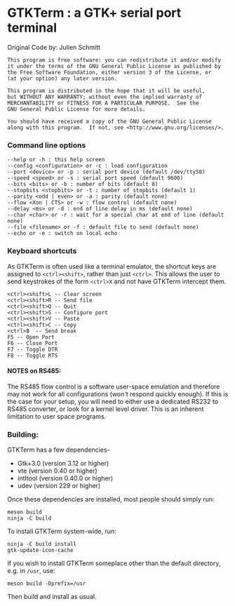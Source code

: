 # GTKTerm : a GTK+ serial port terminal
Original Code by: Julien Schmitt

    This program is free software: you can redistribute it and/or modify
    it under the terms of the GNU General Public License as published by
    the Free Software Foundation, either version 3 of the License, or
    (at your option) any later version.

    This program is distributed in the hope that it will be useful,
    but WITHOUT ANY WARRANTY; without even the implied warranty of
    MERCHANTABILITY or FITNESS FOR A PARTICULAR PURPOSE.  See the
    GNU General Public License for more details.

    You should have received a copy of the GNU General Public License
    along with this program.  If not, see <http://www.gnu.org/licenses/>.


### Command line options

    --help or -h : this help screen
    --config <configuration> or -c : load configuration
    --port <device> or -p : serial port device (default /dev/ttyS0)
    --speed <speed> or -s : serial port speed (default 9600)
    --bits <bits> or -b : number of bits (default 8)
    --stopbits <stopbits> or -t : number of stopbits (default 1)
    --parity <odd | even> or -a : parity (default none)
    --flow <Xon | CTS> or -w : flow control (default none)
    --delay <ms> or -d : end of line delay in ms (default none)
    --char <char> or -r : wait for a special char at end of line (default none)
    --file <filename> or -f : default file to send (default none)
    --echo or -e : switch on local echo

### Keyboard shortcuts 
As GTKTerm is often used like a terminal emulator,
the shortcut keys are assigned to `<ctrl><shift>`, rather than just `<ctrl>`. This allows the user to send keystrokes of the form `<ctrl>X` and not have GTKTerm intercept them.

    <ctrl><shift>L -- Clear screen
    <ctrl><shift>R -- Send file
    <ctrl><shift>Q -- Quit 
    <ctrl><shift>S -- Configure port
    <ctrl><shift>V -- Paste
    <ctrl><shift>C -- Copy
    <ctrl>B	 -- Send break
    F5 -- Open Port
    F6 -- Close Port
    F7 -- Toggle DTR
    F8 -- Toggle RTS

#### NOTES on RS485:
The RS485 flow control is a software user-space emulation and therefore may not work for all configurations (won't respond quickly enough). If this is the case for your setup, you will need to either use a dedicated RS232 to RS485 converter, or look for a kernel level driver. This is an inherent limitation to user space programs.

### Building:
GTKTerm has a few dependencies-
* Gtk+3.0 (version 3.12 or higher)
* vte (version 0.40 or higher)
* intltool (version 0.40.0 or higher)
* udev (version 229 or higher)

Once these dependencies are installed, most people should simply run:

	meson build
	ninja -C build

To install GTKTerm system-wide, run:

	ninja -C build install
	gtk-update-icon-cache

If you wish to install GTKTerm someplace other than the default directory, e.g. in `/usr`, use:

	meson build -Dprefix=/usr

Then build and install as usual.
